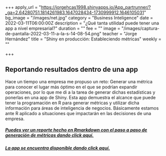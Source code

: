 +++
apply_url = "https://jorgehcas1998.shinyapps.io/App_partrunner/?_ga=2.64280751.1814261983.1647028434-1730999912.1646105031"
bg_image = "/images/net.jpg"
category = "Business Inteligence"
date = 2022-03-11T06:00:00Z
description = "¿Qué tanta utilidad puede tener una app a nivel empresarial?"
duration = ""
fee = ""
image = "/images/captura-de-pantalla-2022-03-11-a-la-s-14-08-54.png"
teacher = "Jorge Hernández"
title = "Shiny en producción: Estableciendo métricas"
weekly = ""

+++
## Reportando resultados dentro de una app

Hace un tiempo una empresa me propuso un reto: Generar una métrica para conocer el lugar más óptimo en el que se podrían expandir operaciones, por lo que me di a la tarea de generar dichas estadísticas y ponerlas en una app de Shiny. Esta app demuestra el alcance que puede tener la programación en R para generar métricas y utilizar dicha información para áreas de inteligencia de negocios. Básicamente estamos ante R aplicado a situaciones que impactarán en las decisiones de una empresa.

##### [Puedes ver un reporte hecho en Rmarkdown con el paso a paso de generación de métricas dando click aquí.](https://bookdown.org/eljorgehdz/reporte_final/ "reporte")

##### [La app se encuentra disponible dando click aquí.](https://jorgehcas1998.shinyapps.io/App_partrunner/?_ga=2.64280751.1814261983.1647028434-1730999912.1646105031 "app métricas")